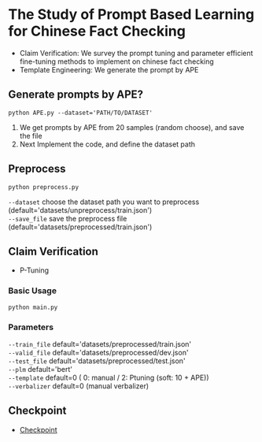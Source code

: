 # The Study of Prompt Based Learning for Chinese Fact Checking
* Claim Verification: We survey the prompt tuning and parameter efficient fine-tuning methods to implement on chinese fact checking  
* Template Engineering: We generate the prompt by APE
## Generate prompts by APE?
    python APE.py --dataset='PATH/TO/DATASET'
1. We get prompts by APE from 20 samples (random choose), and save the file
2. Next Implement the code, and define the dataset path    
## Preprocess
    python preprocess.py 
`--dataset` choose the dataset path you want to preprocess (default='datasets/unpreprocess/train.json')   
`--save_file` save the preprocess file (default='datasets/preprocessed/train.json')  
## Claim Verification  
* P-Tuning   
### Basic Usage
    python main.py 
### Parameters
`--train_file` default='datasets/preprocessed/train.json'  
`--valid_file` default='datasets/preprocessed/dev.json'  
`--test_file` default='datasets/preprocessed/test.json'  
`--plm` default='bert'  
`--template` default=0 
( 0: manual / 2: Ptuning (soft: 10 + APE))  
`--verbalizer` default=0 (manual verbalizer)
## Checkpoint
* [Checkpoint](https://drive.google.com/drive/folders/16XMpllhRwVSntn17gZxjqFOusbXB9Myq?usp=sharing)
